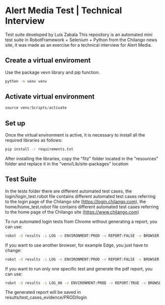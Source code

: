 # Alert Media Test | Technical Interview
Test suite developed by Luis Zabala
This repository is an automated mini test suite in RobotFramework + Selenium + Python from the Chilango news site, it was made as an exercise for a technical interview for Alert Media.

## Create a virtual enviroment

Use the package vevn library and pip function.

```bash
python -m venv venv
```

## Activate virtual environment

```python
source venv/Scripts/activate
```

## Set up
Once the virtual environment is active, it is necessary to install all the required libraries as follows:
```bash
pip install -r requirements.txt
```
After installing the libraries, copy the "fitz" folder located in the "resources" folder and replace it in the "venv/Lib/site-packages" location

## Test Suite
In the tests folder there are different automated test cases, the login/login_test.robot file contains different automated test cases referring to the login page of the Chilango site (https://login.chilango.com), the home/home_test.robot file contains different automated test cases referring to the home page of the Chilango site (https://www.chilango.com)

To run automated login tests from Chrome without generating a report, you can use:
```bash
robot -d results -i LOG -v ENVIRONMENT:PROD -v REPORT:FALSE -v BROWSER:chrome .
```

If you want to use another browser, for example Edge, you just have to change:
```bash
robot -d results -i LOG -v ENVIRONMENT:PROD -v REPORT:FALSE -v BROWSER:edge .
```

If you want to run only one specific test and generate the pdf report, you can use:
```bash
robot -d results -i LOG_06 -v ENVIRONMENT:PROD -v REPORT:TRUE -v BROWSER:chrome .
```

The generated report will be saved in results/test_cases_evidence/PROD/login